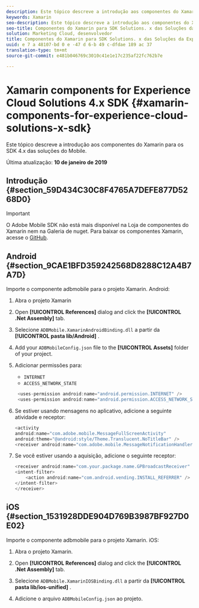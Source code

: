 ```yaml
---
description: Este tópico descreve a introdução aos componentes do Xamarin para os SDK 4.x das soluções do Mobile.
keywords: Xamarin
seo-description: Este tópico descreve a introdução aos componentes do Xamarin para os SDK 4.x das soluções do Mobile.
seo-title: Componentes do Xamarin para SDK Solutions. x das Soluções da Experience Cloud
solution: Marketing Cloud, desenvolvedor
title: Componentes do Xamarin para SDK Solutions. x das Soluções da Experience Cloud
uuid: e 7 a 48107-bd 0 e -47 d 6-b 49 c-dfdae 189 ac 37
translation-type: tm+mt
source-git-commit: e481b046769c3010c41e1e17c235af22fc762b7e

---
```



# Xamarin components for Experience Cloud Solutions 4.x SDK {#xamarin-components-for-experience-cloud-solutions-x-sdk}

Este tópico descreve a introdução aos componentes do Xamarin para os SDK 4.x das soluções do Mobile.

Última atualização: **10 de janeiro de 2019**

## Introdução {#section_59D434C30C8F4765A7DEFE877D5268D0}

>[!IMPORTANT]
>
>O Adobe Mobile SDK não está mais disponível na Loja de componentes do Xamarin nem na Galeria de nuget. Para baixar os componentes Xamarin, acesse o [GitHub](https://github.com/Adobe-Marketing-Cloud/mobile-services).


## Android {#section_9CAE1BFD359242568D8288C12A4B7A7D}

Importe o componente adbmobile para o projeto Xamarin. Android:

1. Abra o projeto Xamarin

1. Open **[!UICONTROL References]** dialog and click the **[!UICONTROL .Net Assembly]** tab.

1. Selecione `ADBMobile.XamarinAndroidBinding.dll` a partir da **[!UICONTROL pasta lib/Android]** .

1. Add your `ADBMobileConfig.json` file to the **[!UICONTROL Assets]** folder of your project.

1. Adicionar permissões para:

   * `INTERNET`
   * `ACCESS_NETWORK_STATE`

   ```java
    <uses-permission android:name="android.permission.INTERNET" />
    <uses-permission android:name="android.permission.ACCESS_NETWORK_STATE" />
   ```

1. Se estiver usando mensagens no aplicativo, adicione a seguinte atividade e receptor:

   ```java
   <activity 
   android:name="com.adobe.mobile.MessageFullScreenActivity" 
   android:theme="@android:style/Theme.Translucent.NoTitleBar" />
   <receiver android:name="com.adobe.mobile.MessageNotificationHandler" />
   ```

1. Se você estiver usando a aquisição, adicione o seguinte receptor:

   ```java
   <receiver android:name="com.your.package.name.GPBroadcastReceiver" android:exported="true">
   <intent-filter>
       <action android:name="com.android.vending.INSTALL_REFERRER" />
   </intent-filter>
   </receiver>
   ```

## iOS {#section_1531928DDE904D769B3987BF927D0E02}

Importe o componente adbmobile para o projeto Xamarin. iOS:

1. Abra o projeto Xamarin.
1. Open **[!UICONTROL References]** dialog and click the **[!UICONTROL .Net Assembly]** tab.

1. Selecione `ADBMobile.XamarinIOSBinding.dll` a partir da **[!UICONTROL pasta lib/ios-unified]** .

1. Adicione o arquivo `ADBMobileConfig.json` ao projeto.


